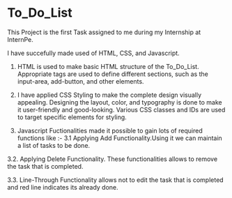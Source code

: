 # To_Do_List
This Project is the first Task assigned to me during my Internship at InternPe.

I have succefully made used of HTML, CSS, and Javascript.

1. HTML is used to make basic HTML structure of the To_Do_List. Appropriate tags are used to define different sections, such as the input-area, add-button, and other elements.

2. I have applied CSS Styling to make the complete design visually appealing. Designing the layout, color, and typography is done to make it user-friendly and good-looking. Various CSS classes and IDs are used to target specific elements for styling.

3. Javascript Fuctionalities made it possible to gain lots of required functions like :-
3.1 Applying Add Functionality.Using it we can maintain a list of tasks to be done.

3.2. Applying Delete Functionality. These functionalities allows to remove the task that is completed.

3.3. Line-Through Functionality allows not to edit the task that is completed and red line indicates its already done.
